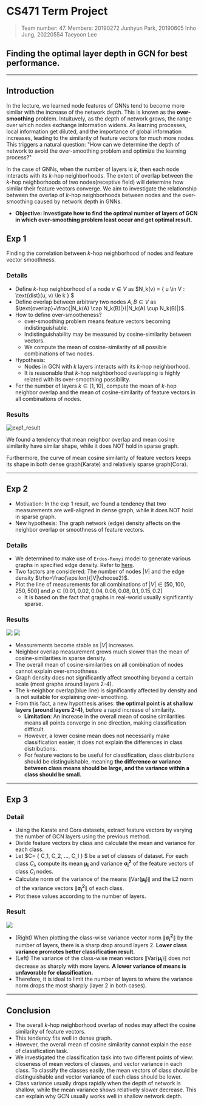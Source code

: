 # CS471 Term Project
> Team number: 47.
> Members: 20190272 Junhyun Park, 20190605 Inho Jung, 20220554 Taeyoon Lee
## Finding the optimal layer depth in GCN for best performance.
---

## Introduction
In the lecture, we learned node features of GNNs tend to become more similar with the increase of the network depth. This is known as the **over-smoothing** problem. Intuituvely, as the depth of network grows, the range over which nodes exchange information widens. As learning processes, local information get diluted, and the importance of global information increases, leading to the similarity of feature vectors for much more nodes. This triggers a natural question: "How can we determine the depth of network to avoid the over-smoothing problem and optimize the learning process?"

In the case of GNNs, when the number of layers is $k$, then each node interacts with its $k$-hop neighborhoods. The extent of overlap between the $k$-hop neighborhoods of two nodes(receptive field) will determine how similar their feature vectors converge. We aim to investigate the relationship between the overlap of $k$-hop neighborhoods between nodes and the over-smoothing caused by network depth in GNNs.


- **Objective: Investigate how to find the optimal number of layers of GCN in which over-smoothing problem least occur and get optimal result.**


## Exp 1
Finding the correlation between $k$-hop neighborhood of nodes and feature vector smoothness.

### Details

- Define $k$-hop neighborhood of a node $v \in V$ as $N_k(v) = \{ u \in V : \text{dist}(u, v) \le k \} $
- Define overlap between arbitrary two nodes $A, B \in V$ as $\text{overlap}=\frac{|N_k(A) \cap N_k(B)|}{|N_k(A) \cup N_k(B)|}$.
- How to define over-smootheness?
  - over-smoothing problem means feature vectors becoming indistinguishable.
  - Indistinguishability may be measured by cosine-similarity between vectors.
  - We compute the mean of cosine-similarity of all possible combinations of two nodes.
- Hypothesis:
  - Nodes in GCN with $k$ layers interacts with its $k$-hop neighborhood.
  - It is reasonable that $k$-hop neighborhood overlapping is highly related with its over-smoothing possibility.
- For the number of layers $k \in [1,10]$, compute the mean of $k$-hop neighbor overlap and the mean of cosine-similarity of feature vectors in all combinations of nodes.

### Results

![exp1_result](./exp1_result.png)

We found a tendency that mean neighbor overlap and mean cosine similarity have similar shape, while it does NOT hold in sparse graph.

Furthermore, the curve of mean cosine similarity of feature vectors keeps its shape in both dense graph(Karate) and relatively sparse graph(Cora).

---

## Exp 2

* Motivation: In the exp 1 result, we found a tendency that two measurements are well-aligned in dense graph, while it does NOT hold in sparse graph.
* New hypothesis: The graph network (edge) density affects on the neighbor overlap or smoothness of feature vectors.

### Details
- We determined to make use of `Erdos-Renyi` model to generate various graphs in specified edge density. Refer to [here](https://en.wikipedia.org/wiki/Erd%C5%91s%E2%80%93R%C3%A9nyi_model).
- Two factors are considered: The number of nodes $|V|$ and the edge density $\rho=\frac{\epsilon}{|V|\choose2}$.
- Plot the line of measurements for all combinations of $|V|\in [50, 100, 250, 500]$ and $\rho \in [0.01, 0.02, 0.04, 0.06, 0.08, 0.1, 0.15, 0.2]$
  - It is based on the fact that graphs in real-world usually significantly sparse.

### Results

![](./node%2050.png)
![](./node%20250.png)

- Measurements become stable as $|V|$ increases.
- Neighbor overlap measurement grows much slower than the mean of cosine-similarities in sparse density.
- The overall mean of cosine-similarities on all combination of nodes cannot explain over-smoothness.
- Graph density does not significantly affect smoothing beyond a certain scale (most graphs around layers 2-4).
- The k-neighbor overlap(blue line) is significantly affected by density and is not suitable for explaining over-smoothing.
- From this fact, a new hypothesis arises: **the optimal point is at shallow layers (around layers 2-4)**, before a rapid increase of similarity.
  - **Limitation**: An increase in the overall mean of cosine similarities means all points converge in one direction, making classification difficult.
  - However, a lower cosine mean does not necessarily make classification easier; it does not explain the differences in class distributions.
  - For feature vectors to be useful for classification, class distributions should be distinguishable, meaning **the difference or variance between class means should be large, and the variance within a class should be small.**
---
## Exp 3

### Detail

- Using the Karate and Cora datasets, extract feature vectors by varying the number of GCN layers using the previous method.
- Divide feature vectors by class and calculate the mean and variance for each class.
- Let $C= \{ C_1, C_2, ..., C_l \} $ be a set of classes of dataset. For each class $C_i$, compute its mean $\boldsymbol{\mu_i}$ and variance $\boldsymbol{\sigma_i^2}$ of the feature vectors of class $C_i$ nodes.
- Calculate norm of the variance of the means $\| \text{Var}(\boldsymbol{\mu_i}) \|$ and the L2 norm of the variance vectors $\| \boldsymbol{\sigma_i^2} \|$ of each class.
- Plot these values according to the number of layers.

### Result

![](./exp3_result.png)

- (Right) When plotting the class-wise variance vector norm $\| \boldsymbol{\sigma_i^2} \|$ by the number of layers, there is a sharp drop around layers 2. **Lower class variance promotes better classification result.**
- (Left) The variance of the class-wise mean vectors $\| \text{Var}(\boldsymbol{\mu_i}) \|$ does not decrease as sharply with more layers. **A lower variance of means is unfavorable for classification.**
- Therefore, it is ideal to limit the number of layers to where the variance norm drops the most sharply (layer 2 in both cases).

---

## Conclusion

- The overall $k$-hop neighborhood overlap of nodes may affect the cosine similarity of feature vectors.
- This tendency fits well in dense graph.
- However, the overall mean of cosine similarity cannot explain the ease of classification task.
- We investigated the classification task into two different points of view: closeness of mean vectors of classes, and vector variance in each class. To classify the classes easily, the mean vectors of class should be distinguishable and vector variance of each class should be lower.
- Class variance usually drops rapidly when the depth of network is shallow, while the mean variance shows relatively slower decrease. This can explain why GCN usually works well in shallow network depth.
